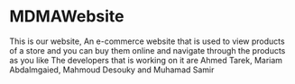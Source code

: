 ﻿# MDMAWebsite
This is our website, An e-commerce website that is used to view products of a store and you can buy them online and navigate through the products as you like
The developers that is working on it are Ahmed Tarek, Mariam Abdalmgaied, Mahmoud Desouky and Muhamad Samir 
